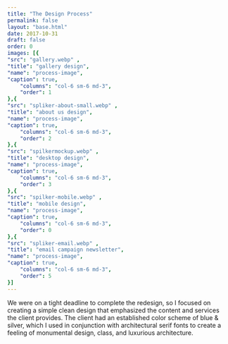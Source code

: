 ```yaml
---
title: "The Design Process"
permalink: false
layout: "base.html"
date: 2017-10-31
draft: false
order: 0
images: [{
"src": "gallery.webp" ,
"title": "gallery design",
"name": "process-image",
"caption": true,
    "columns": "col-6 sm-6 md-3",
    "order": 1
},{
"src": "spliker-about-small.webp" ,
"title": "about us design",
"name": "process-image",
"caption": true,
    "columns": "col-6 sm-6 md-3",
    "order": 2
},{
"src": "spilkermockup.webp" ,
"title": "desktop design",
"name": "process-image",
"caption": true,
    "columns": "col-6 sm-6 md-3",
    "order": 3
},{
"src": "spilker-mobile.webp" ,
"title": "mobile design",
"name": "process-image",
"caption": true,
    "columns": "col-6 sm-6 md-3",
    "order": 0
},{
"src": "spliker-email.webp" ,
"title": "email campaign newsletter",
"name": "process-image",
"caption": true,
    "columns": "col-6 sm-6 md-3",
    "order": 5
}]
---
```

We were on a tight deadline to complete the redesign, so I focused on creating a simple clean design that emphasized the content and services the client provides. The client had an established color scheme of blue & silver, which I used in conjunction with architectural serif fonts to create a feeling of monumental design, class, and luxurious architecture.